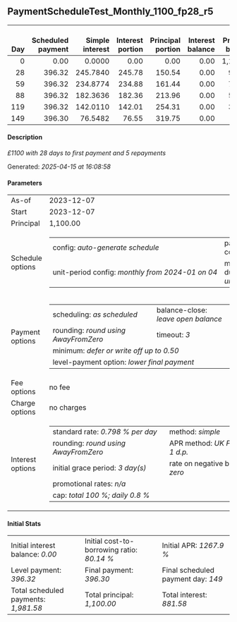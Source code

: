 <h2>PaymentScheduleTest_Monthly_1100_fp28_r5</h2><table><thead style="vertical-align: bottom;"><th style="text-align: right;">Day</th><th style="text-align: right;">Scheduled payment</th><th style="text-align: right;">Simple interest</th><th style="text-align: right;">Interest portion</th><th style="text-align: right;">Principal portion</th><th style="text-align: right;">Interest balance</th><th style="text-align: right;">Principal balance</th><th style="text-align: right;">Total simple interest</th><th style="text-align: right;">Total interest</th><th style="text-align: right;">Total principal</th></thead><tr style="text-align: right;"><td class="ci00">0</td><td class="ci01" style="white-space: nowrap;">0.00</td><td class="ci02">0.0000</td><td class="ci03">0.00</td><td class="ci04">0.00</td><td class="ci05">0.00</td><td class="ci06">1,100.00</td><td class="ci07">0.0000</td><td class="ci08">0.00</td><td class="ci09">0.00</td></tr><tr style="text-align: right;"><td class="ci00">28</td><td class="ci01" style="white-space: nowrap;">396.32</td><td class="ci02">245.7840</td><td class="ci03">245.78</td><td class="ci04">150.54</td><td class="ci05">0.00</td><td class="ci06">949.46</td><td class="ci07">245.7840</td><td class="ci08">245.78</td><td class="ci09">150.54</td></tr><tr style="text-align: right;"><td class="ci00">59</td><td class="ci01" style="white-space: nowrap;">396.32</td><td class="ci02">234.8774</td><td class="ci03">234.88</td><td class="ci04">161.44</td><td class="ci05">0.00</td><td class="ci06">788.02</td><td class="ci07">480.6614</td><td class="ci08">480.66</td><td class="ci09">311.98</td></tr><tr style="text-align: right;"><td class="ci00">88</td><td class="ci01" style="white-space: nowrap;">396.32</td><td class="ci02">182.3636</td><td class="ci03">182.36</td><td class="ci04">213.96</td><td class="ci05">0.00</td><td class="ci06">574.06</td><td class="ci07">663.0250</td><td class="ci08">663.02</td><td class="ci09">525.94</td></tr><tr style="text-align: right;"><td class="ci00">119</td><td class="ci01" style="white-space: nowrap;">396.32</td><td class="ci02">142.0110</td><td class="ci03">142.01</td><td class="ci04">254.31</td><td class="ci05">0.00</td><td class="ci06">319.75</td><td class="ci07">805.0360</td><td class="ci08">805.03</td><td class="ci09">780.25</td></tr><tr style="text-align: right;"><td class="ci00">149</td><td class="ci01" style="white-space: nowrap;">396.30</td><td class="ci02">76.5482</td><td class="ci03">76.55</td><td class="ci04">319.75</td><td class="ci05">0.00</td><td class="ci06">0.00</td><td class="ci07">881.5841</td><td class="ci08">881.58</td><td class="ci09">1,100.00</td></tr></table><p><h4>Description</h4><i>£1100 with 28 days to first payment and 5 repayments</i></p><p>Generated: <i>2025-04-15 at 16:08:58</i></p><h4>Parameters</h4><table><tr><td>As-of</td><td>2023-12-07</td></tr><tr><td>Start</td><td>2023-12-07</td></tr><tr><td>Principal</td><td>1,100.00</td></tr><tr><td>Schedule options</td><td><table><tr><td>config: <i>auto-generate schedule</i></td><td>payment count: <i>5</i></td></tr><tr><td style="white-space: nowrap;">unit-period config: <i>monthly from 2024-01 on 04</i></td><td>max duration: <i>unlimited</i></td></tr></table></td></tr><tr><td>Payment options</td><td><table><tr><td>scheduling: <i>as scheduled</i></td><td>balance-close: <i>leave&nbsp;open&nbsp;balance</i></td></tr><tr><td>rounding: <i>round using AwayFromZero</i></td><td>timeout: <i>3</i></td></tr><tr><td colspan='2'>minimum: <i>defer&nbsp;or&nbsp;write&nbsp;off&nbsp;up&nbsp;to&nbsp;0.50</i></td></tr><tr><td colspan='2'>level-payment option: <i>lower&nbsp;final&nbsp;payment</i></td></tr></table></td></tr><tr><td>Fee options</td><td>no fee</td></tr><tr><td>Charge options</td><td>no charges</td></tr><tr><td>Interest options</td><td><table><tr><td>standard rate: <i>0.798 % per day</i></td><td>method: <i>simple</i></td></tr><tr><td>rounding: <i>round using AwayFromZero</i></td><td>APR method: <i>UK FCA to 1 d.p.</i></td></tr><tr><td>initial grace period: <i>3 day(s)</i></td><td>rate on negative balance: <i>zero</i></td></tr><tr><td colspan="2">promotional rates: <i><i>n/a</i></i></td></tr><tr><td colspan="2">cap: <i>total 100 %; daily 0.8 %</td></tr></table></td></tr></table><h4>Initial Stats</h4><table><tr><td>Initial interest balance: <i>0.00</i></td><td>Initial cost-to-borrowing ratio: <i>80.14 %</i></td><td>Initial APR: <i>1267.9 %</i></td></tr><tr><td>Level payment: <i>396.32</i></td><td>Final payment: <i>396.30</i></td><td>Final scheduled payment day: <i>149</i></td></tr><tr><td>Total scheduled payments: <i>1,981.58</i></td><td>Total principal: <i>1,100.00</i></td><td>Total interest: <i>881.58</i></td></tr></table>